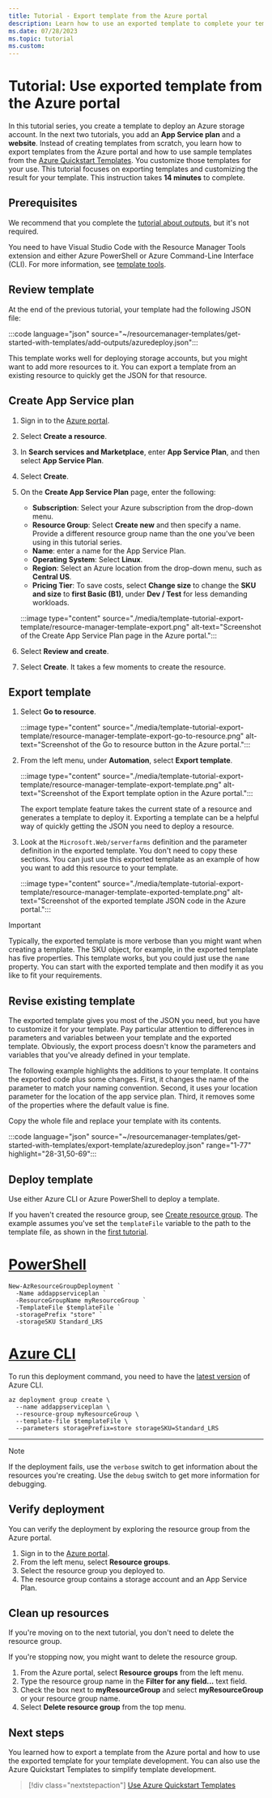 ```yaml
---
title: Tutorial - Export template from the Azure portal
description: Learn how to use an exported template to complete your template development.
ms.date: 07/28/2023
ms.topic: tutorial
ms.custom:
---
```


# Tutorial: Use exported template from the Azure portal

In this tutorial series, you create a template to deploy an Azure storage account. In the next two tutorials, you add an **App Service plan** and a **website**. Instead of creating templates from scratch, you learn how to export templates from the Azure portal and how to use sample templates from the [Azure Quickstart Templates](https://azure.microsoft.com/resources/templates/). You customize those templates for your use. This tutorial focuses on exporting templates and customizing the result for your template. This instruction takes **14 minutes** to complete.

## Prerequisites

We recommend that you complete the [tutorial about outputs](template-tutorial-add-outputs.md), but it's not required.

You need to have Visual Studio Code with the Resource Manager Tools extension and either Azure PowerShell or Azure Command-Line Interface (CLI). For more information, see [template tools](template-tutorial-create-first-template.md#get-tools).

## Review template

At the end of the previous tutorial, your template had the following JSON file:

:::code language="json" source="~/resourcemanager-templates/get-started-with-templates/add-outputs/azuredeploy.json":::

This template works well for deploying storage accounts, but you might want to add more resources to it. You can export a template from an existing resource to quickly get the JSON for that resource.

## Create App Service plan

1. Sign in to the [Azure portal](https://portal.azure.com).
1. Select **Create a resource**.
1. In **Search services and Marketplace**, enter **App Service Plan**, and then select **App Service Plan**.
1. Select **Create**.
1. On the **Create App Service Plan** page, enter the following:

    - **Subscription**: Select your Azure subscription from the drop-down menu.
    - **Resource Group**: Select **Create new** and then specify a name. Provide a different resource group name than the one you've been using in this tutorial series.
    - **Name**: enter a name for the App Service Plan.
    - **Operating System**: Select **Linux**.
    - **Region**: Select an Azure location from the drop-down menu, such as **Central US**.
    - **Pricing Tier**: To save costs, select **Change size** to change the **SKU and size** to **first Basic (B1)**, under **Dev / Test** for less demanding workloads.

    :::image type="content" source="./media/template-tutorial-export-template/resource-manager-template-export.png" alt-text="Screenshot of the Create App Service Plan page in the Azure portal.":::
1. Select **Review and create**.
1. Select **Create**. It takes a few moments to create the resource.

## Export template

1. Select **Go to resource**.

    :::image type="content" source="./media/template-tutorial-export-template/resource-manager-template-export-go-to-resource.png" alt-text="Screenshot of the Go to resource button in the Azure portal.":::

1. From the left menu, under **Automation**, select **Export template**.

    :::image type="content" source="./media/template-tutorial-export-template/resource-manager-template-export-template.png" alt-text="Screenshot of the Export template option in the Azure portal.":::

   The export template feature takes the current state of a resource and generates a template to deploy it. Exporting a template can be a helpful way of quickly getting the JSON you need to deploy a resource.

1. Look at the `Microsoft.Web/serverfarms` definition and the parameter definition in the exported template. You don't need to copy these sections. You can just use this exported template as an example of how you want to add this resource to your template.

    :::image type="content" source="./media/template-tutorial-export-template/resource-manager-template-exported-template.png" alt-text="Screenshot of the exported template JSON code in the Azure portal.":::

> [!IMPORTANT]
> Typically, the exported template is more verbose than you might want when creating a template. The SKU object, for example, in the exported template has five properties. This template works, but you could just use the `name` property. You can start with the exported template and then modify it as you like to fit your requirements.

## Revise existing template

The exported template gives you most of the JSON you need, but you have to customize it for your template. Pay particular attention to differences in parameters and variables between your template and the exported template. Obviously, the export process doesn't know the parameters and variables that you've already defined in your template.

The following example highlights the additions to your template. It contains the exported code plus some changes. First, it changes the name of the parameter to match your naming convention. Second, it uses your location parameter for the location of the app service plan. Third, it removes some of the properties where the default value is fine.

Copy the whole file and replace your template with its contents.

:::code language="json" source="~/resourcemanager-templates/get-started-with-templates/export-template/azuredeploy.json" range="1-77" highlight="28-31,50-69":::

## Deploy template

Use either Azure CLI or Azure PowerShell to deploy a template.

If you haven't created the resource group, see [Create resource group](template-tutorial-create-first-template.md#create-resource-group). The example assumes you've set the `templateFile` variable to the path to the template file, as shown in the [first tutorial](template-tutorial-create-first-template.md#deploy-template).

# [PowerShell](#tab/azure-powershell)

```azurepowershell
New-AzResourceGroupDeployment `
  -Name addappserviceplan `
  -ResourceGroupName myResourceGroup `
  -TemplateFile $templateFile `
  -storagePrefix "store" `
  -storageSKU Standard_LRS
```

# [Azure CLI](#tab/azure-cli)

To run this deployment command, you need to have the [latest version](/cli/azure/install-azure-cli) of Azure CLI.

```azurecli
az deployment group create \
  --name addappserviceplan \
  --resource-group myResourceGroup \
  --template-file $templateFile \
  --parameters storagePrefix=store storageSKU=Standard_LRS
```

---

> [!NOTE]
> If the deployment fails, use the `verbose` switch to get information about the resources you're creating. Use the `debug` switch to get more information for debugging.

## Verify deployment

You can verify the deployment by exploring the resource group from the Azure portal.

1. Sign in to the [Azure portal](https://portal.azure.com).
1. From the left menu, select **Resource groups**.
1. Select the resource group you deployed to.
1. The resource group contains a storage account and an App Service Plan.

## Clean up resources

If you're moving on to the next tutorial, you don't need to delete the resource group.

If you're stopping now, you might want to delete the resource group.

1. From the Azure portal, select **Resource groups** from the left menu.
2. Type the resource group name in the **Filter for any field...** text field.
3. Check the box next to **myResourceGroup** and select **myResourceGroup** or your resource group name.
4. Select **Delete resource group** from the top menu.

## Next steps

You learned how to export a template from the Azure portal and how to use the exported template for your template development. You can also use the Azure Quickstart Templates to simplify template development.

> [!div class="nextstepaction"]
> [Use Azure Quickstart Templates](template-tutorial-quickstart-template.md)
